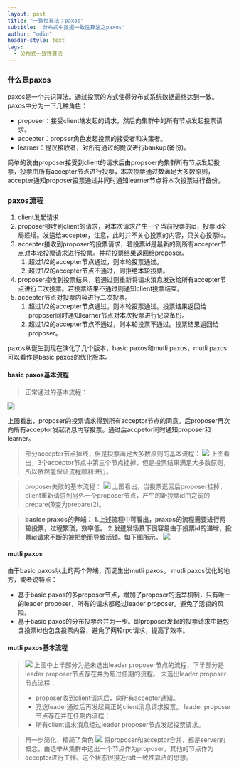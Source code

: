 ```yaml
---
layout: post
title: "一致性算法：paxos"
subtitle: '分布式中数据一致性算法之paxos'
author: "odin"
header-style: text
tags:
  - 分布式一致性算法
---
```


### 什么是paxos
paxos是一个共识算法。通过投票的方式使得分布式系统数据最终达到一致。
paxos中分为一下几种角色：

* proposer：接受client端发起的请求，然后向集群中的所有节点发起投票请求。
* accepter：propser角色发起投票的接受者和决策者。
* learner：提议接收者，对所有通过的提议进行bankup(备份)。

简单的说由proposer接受到client的请求后由propsoer向集群所有节点发起投票，投票由所有accepter节点进行投票，本次投票通过数满足大多数原则，accepter通知proposer投票通过并同时通知learner节点将本次投票进行备份。

### paxos流程

1. client发起请求
2. proposer接收到client的请求，对本次请求产生一个当前投票的id，投票id全局递增。发送给accepter，注意，此时并不关心投票的内容，只关心投票id。
3. accepter接收到proposer的投票请求，若投票id是最新的则所有accepter节点对本轮投票请求进行投票。并将投票结果返回给proposer。
    1. 超过1/2的accepter节点通过，则本轮投票通过。
    2. 超过1/2的accepter节点不通过，则拒绝本轮投票。
4. proposer接收到投票结果，若通过则重新将请求消息发送给所有accepter节点进行二次投票。若投票结果不通过则通知client投票结束。
5. accepter节点对投票内容进行二次投票。
    1. 超过1/2的accepter节点通过，则本轮投票通过。投票结果返回给proposer同时通知learner节点对本次投票进行记录备份。
    2. 超过1/2的accepter节点不通过，则本轮投票不通过。投票结果返回给proposer。

paxos从诞生到现在演化了几个版本，basic paxos和mutli paxos，mutli paxos可以看作是basic paxos的优化版本。

#### basic paxos基本流程
>正常通过的基本流程：
>
![]({{site.baseurl}}/img/in-post/post-paxos/base_paxos.jpg)
>
上图看出，proposer的投票请求得到所有acceptor节点的同意。后proposer再次向所有acceptor发起消息内容投票。通过后accpetor同时通知proposer和learner。

>部分accepter节点掉线，但是投票满足大多数原则的基本流程：
>![]({{site.baseurl}}/img/in-post/post-paxos/part_accepter_lost.png)
>上图看出，3个acceptor节点中第三个节点挂掉，但是投票结果满足大多数原则，所以依然能保证流程顺利进行。

>proposer失败的基本流程：
>![]({{site.baseurl}}/img/in-post/post-paxos/proposer_fail.png)
>上图看出，当投票返回后proposer挂掉，client重新请求到另外一个proposer节点，产生的新投票id由之前的prepare(1)变为prepare(2)。

>**basice praxos的弊端：**
>**1.上述流程中可看出，praxos的流程需要进行两轮投票，过程繁琐，效率低。**
>**2.发迸发场景下很容易由于投票id的递增，投票id请求不断的被拒绝而导致活锁。如下图所示。**
>![]({{site.baseurl}}/img/in-post/post-paxos/base_paxos_problem.png)

#### mutli paxos
由于basic paxos以上的两个弊端，而诞生出mutli paxos。
mutli paxos优化的地方，或者说特点：

* 基于basic paxos的多proposer节点，增加了proposer的选举机制，只有唯一的leader proposer，所有的请求都经过leader proposer。避免了活锁的风险。
* 基于basic paxos的分布投票合并为一步。即proposer发起的投票请求中既包含投票id也包含投票内容，避免了两轮rpc请求，提高了效率。

#### mutli paxos基本流程
>![]({{site.baseurl}}/img/in-post/post-paxos/mutil_paxos_process.png)
>上图中上半部分为是未选出leader proposer节点的流程，下半部分是leader proposer节点存在并为超过任期的流程。
>未选出leader proposer节点流程：
>
>* proposer收到client请求后，向所有acceptor通知。
>* 竞选leader通过后再发起真正的client消息请求投票。
>  leader proposer节点存在并在任期内流程：
>* 所有client请求消息经过leader proposer节点发起投票请求。

>再一步简化，精简了角色
>![]({{site.baseurl}}/img/in-post/post-paxos/mutil_paxos_new.png)
>将proposer和acceptor合并，都是server的概念，由选举从集群中选出一个节点作为proposer，其他的节点作为acceptor进行工作。这个状态很接近raft一致性算法的思想。


